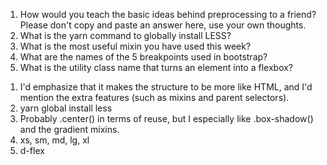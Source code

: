 <!-- Questions  -->

1. How would you teach the basic ideas behind preprocessing to a friend?  Please don't copy and paste an answer here, use your own thoughts.
2. What is the yarn command to globally install LESS?
3. What is the most useful mixin you have used this week?
4. What are the names of the 5 breakpoints used in bootstrap?
5. What is the utility class name that turns an element into a flexbox?

<!-- Answers -->

1. I'd emphasize that it makes the structure to be more like HTML, and I'd mention the extra features (such as mixins and parent selectors).
2. yarn global install less
3. Probably .center() in terms of reuse, but I especially like .box-shadow() and the gradient mixins.
4. xs, sm, md, lg, xl
5. d-flex